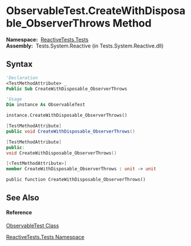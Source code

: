 # ObservableTest.CreateWithDisposable\_ObserverThrows Method

**Namespace:**  [ReactiveTests.Tests](ReactiveTests.Tests\ReactiveTests.Tests.md)  
**Assembly:**  Tests.System.Reactive (in Tests.System.Reactive.dll)

## Syntax

```vb
'Declaration
<TestMethodAttribute> _
Public Sub CreateWithDisposable_ObserverThrows
```

```vb
'Usage
Dim instance As ObservableTest

instance.CreateWithDisposable_ObserverThrows()
```

```csharp
[TestMethodAttribute]
public void CreateWithDisposable_ObserverThrows()
```

```c++
[TestMethodAttribute]
public:
void CreateWithDisposable_ObserverThrows()
```

```fsharp
[<TestMethodAttribute>]
member CreateWithDisposable_ObserverThrows : unit -> unit 
```

```jscript
public function CreateWithDisposable_ObserverThrows()
```

## See Also

#### Reference

[ObservableTest Class](ObservableTest\ObservableTest.md)

[ReactiveTests.Tests Namespace](ReactiveTests.Tests\ReactiveTests.Tests.md)




